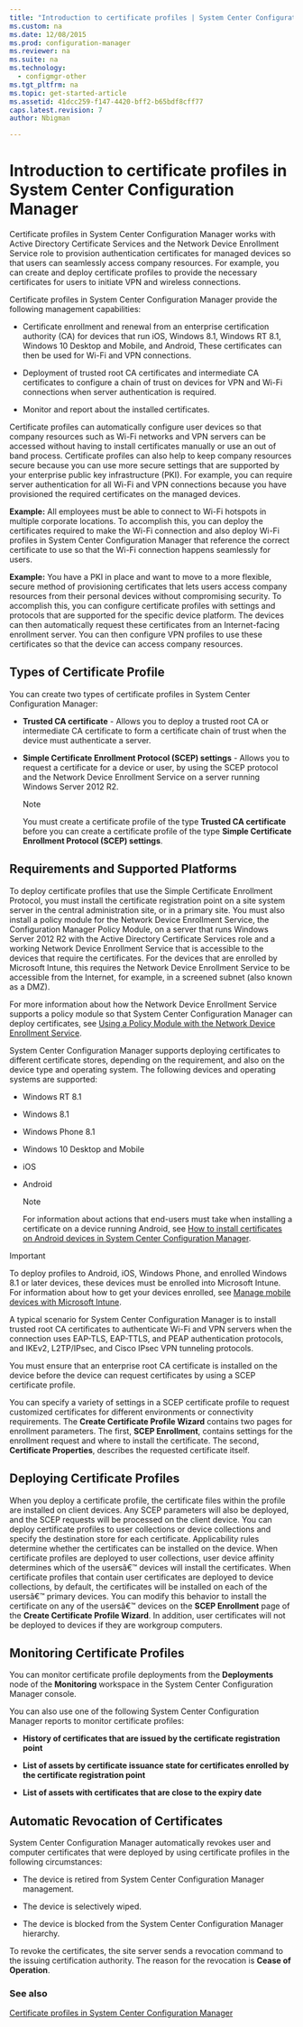 ```yaml
---
title: "Introduction to certificate profiles | System Center Configuration Manager"
ms.custom: na
ms.date: 12/08/2015
ms.prod: configuration-manager
ms.reviewer: na
ms.suite: na
ms.technology: 
  - configmgr-other
ms.tgt_pltfrm: na
ms.topic: get-started-article
ms.assetid: 41dcc259-f147-4420-bff2-b65bdf8cff77
caps.latest.revision: 7
author: Nbigman

---
```

# Introduction to certificate profiles in System Center Configuration Manager

Certificate profiles in System Center Configuration Manager works with Active Directory Certificate Services and the Network Device Enrollment Service role to provision authentication certificates for managed devices so that users can seamlessly access company resources. For example, you can create and deploy certificate profiles to provide the necessary certificates for users to initiate VPN and wireless connections.  
  
 Certificate profiles in System Center Configuration Manager provide the following management capabilities:  
  
-   Certificate enrollment and renewal from an enterprise certification authority (CA) for devices that run iOS, Windows 8.1, Windows RT 8.1, Windows 10 Desktop and Mobile, and Android, These certificates can then be used for Wi-Fi and VPN connections.  
  
-   Deployment of trusted root CA certificates and intermediate CA certificates to configure a chain of trust on devices for VPN and Wi-Fi connections when server authentication is required.  
  
-   Monitor and report about the installed certificates.  
  
 Certificate profiles can automatically configure user devices so that company resources such as Wi-Fi networks and VPN servers can be accessed without having to install certificates manually or use an out of band process. Certificate profiles can also help to keep company resources secure because you can use more secure settings that are supported by your enterprise public key infrastructure (PKI). For example, you can require server authentication for all Wi-Fi and VPN connections because you have provisioned the required certificates on the managed devices.  
  
 **Example:** All employees must be able to connect to Wi-Fi hotspots in multiple corporate locations. To accomplish this, you can deploy the certificates required to make the Wi-Fi connection and also deploy Wi-Fi profiles in System Center Configuration Manager that reference the correct certificate to use so that the Wi-Fi connection happens seamlessly for users.  
  
 **Example:** You have a PKI in place and want to move to a more flexible, secure method of provisioning certificates that lets users access company resources from their personal devices without compromising security. To accomplish this, you can configure certificate profiles with settings and protocols that are supported for the specific device platform. The devices can then automatically request these certificates from an Internet-facing enrollment server. You can then configure VPN profiles to use these certificates so that the device can access company resources.  
  
## Types of Certificate Profile  
 You can create two types of certificate profiles in System Center Configuration Manager:  
  
-   **Trusted CA certificate** - Allows you to deploy a trusted root CA or intermediate CA certificate to form a certificate chain of trust when the device must authenticate a server.  
  
-   **Simple Certificate Enrollment Protocol (SCEP) settings** - Allows you to request a certificate for a device or user, by using the SCEP protocol and the Network Device Enrollment Service on a server running Windows Server 2012 R2.  
  
    > [!NOTE]  
    >  You must create a certificate profile of the type **Trusted CA certificate** before you can create a certificate profile of the type **Simple Certificate Enrollment Protocol (SCEP) settings**.  
  
## Requirements and Supported Platforms  
 To deploy certificate profiles that use the Simple Certificate Enrollment Protocol, you must install the certificate registration point on a site system server in the central administration site, or in a primary site. You must also install a policy module for the Network Device Enrollment Service, the Configuration Manager Policy Module, on a server that runs Windows Server 2012 R2 with the Active Directory Certificate Services role and a working Network Device Enrollment Service that is accessible to the devices that require the certificates. For the devices that are enrolled by Microsoft Intune, this requires the Network Device Enrollment Service to be accessible from the Internet, for example, in a screened subnet (also known as a DMZ).  
  
 For more information about how the Network Device Enrollment Service supports a policy module so that System Center Configuration Manager can deploy certificates, see [Using a Policy Module with the Network Device Enrollment Service](http://go.microsoft.com/fwlink/p/?LinkId=328657).  
  
 System Center Configuration Manager supports deploying certificates to different certificate stores, depending on the requirement, and also on the device type and operating system. The following devices and operating systems are supported:  
  
-   Windows RT 8.1  
  
-   Windows 8.1  
  
-   Windows Phone 8.1  
  
-   Windows 10 Desktop and Mobile  
  
-   iOS  
  
-   Android  
  
    > [!NOTE]  
    >  For information about actions that end-users must take when installing a certificate on a device running Android, see [How to install certificates on Android devices in System Center Configuration Manager](../Topic/How%20to%20install%20certificates%20on%20Android%20devices%20in%20System%20Center%20Configuration%20Manager.md).  
  
> [!IMPORTANT]  
>  To deploy profiles to Android, iOS, Windows Phone, and enrolled Windows 8.1 or later devices, these devices must be enrolled into Microsoft Intune. For information about how to get your devices enrolled, see [Manage mobile devices with Microsoft Intune](https://technet.microsoft.com/en-us/library/dn646962.aspx).  
  
 A typical scenario for System Center Configuration Manager is to install trusted root CA certificates to authenticate Wi-Fi and VPN servers when the connection uses EAP-TLS, EAP-TTLS, and PEAP authentication protocols, and IKEv2, L2TP/IPsec, and Cisco IPsec VPN tunneling protocols.  
  
 You must ensure that an enterprise root CA certificate is installed on the device before the device can request certificates by using a SCEP certificate profile.  
  
 You can specify a variety of settings in a SCEP certificate profile to request customized certificates for different environments or connectivity requirements. The **Create Certificate Profile Wizard** contains two pages for enrollment parameters. The first, **SCEP Enrollment**, contains settings for the enrollment request and where to install the certificate. The second, **Certificate Properties**, describes the requested certificate itself.  
  
## Deploying Certificate Profiles  
 When you deploy a certificate profile, the certificate files within the profile are installed on client devices. Any SCEP parameters will also be deployed, and the SCEP requests will be processed on the client device. You can deploy certificate profiles to user collections or device collections and specify the destination store for each certificate. Applicability rules determine whether the certificates can be installed on the device. When certificate profiles are deployed to user collections, user device affinity determines which of the usersâ€™ devices will install the certificates. When certificate profiles that contain user certificates are deployed to device collections, by default, the certificates will be installed on each of the usersâ€™ primary devices. You can modify this behavior to install the certificate on any of the usersâ€™ devices on the **SCEP Enrollment** page of the **Create Certificate Profile Wizard**. In addition, user certificates will not be deployed to devices if they are workgroup computers.  
  
## Monitoring Certificate Profiles  
 You can monitor certificate profile deployments from the **Deployments** node of the **Monitoring** workspace in the System Center Configuration Manager console.  
  
 You can also use one of the following System Center Configuration Manager reports to monitor certificate profiles:  
  
-   **History of certificates that are issued by the certificate registration point**  
  
-   **List of assets by certificate issuance state for certificates enrolled by the certificate registration point**  
  
-   **List of assets with certificates that are close to the expiry date**  
  
## Automatic Revocation of Certificates  
 System Center Configuration Manager automatically revokes user and computer certificates that were deployed by using certificate profiles in the following circumstances:  
  
-   The device is retired from System Center Configuration Manager management.  
  
-   The device is selectively wiped.  
  
-   The device is blocked from the System Center Configuration Manager hierarchy.  
  
 To revoke the certificates, the site server sends a revocation command to the issuing certification authority. The reason for the revocation is **Cease of Operation**.  
  
### See also  

 [Certificate profiles in System Center Configuration Manager](../Topic/Certificate%20profiles%20in%20System%20Center%20Configuration%20Manager.md)

